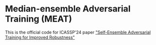# Median-ensemble Adversarial Training (MEAT)
This is the official code for ICASSP'24 paper ["Self-Ensemble Adversarial Training for Improved Robustness"](https://ieeexplore.ieee.org/abstract/document/10446117)
